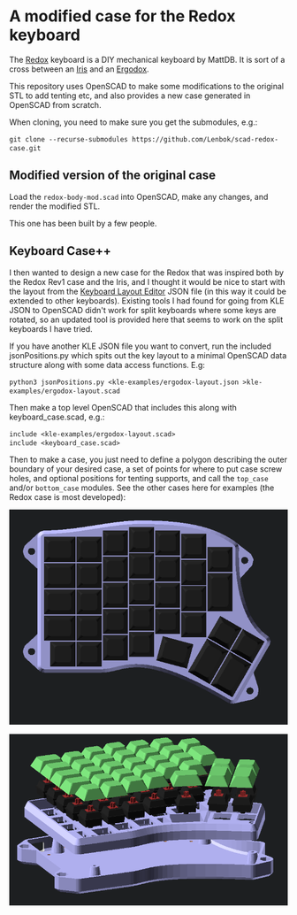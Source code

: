 # A modified case for the Redox keyboard

The [Redox](https://www.thingiverse.com/thing:2704567) keyboard is a DIY mechanical 
keyboard by MattDB. It is sort of a cross between an 
[Iris](https://keeb.io/products/iris-keyboard-split-ergonomic-keyboard) and an 
[Ergodox](https://ergodox-ez.com/).

This repository uses OpenSCAD to make some modifications to the original STL to add
tenting etc, and also provides a new case generated in OpenSCAD from scratch.

When cloning, you need to make sure you get the submodules, e.g.:

    git clone --recurse-submodules https://github.com/Lenbok/scad-redox-case.git

## Modified version of the original case

Load the `redox-body-mod.scad` into OpenSCAD, make any changes, and render the modified STL.

This one has been built by a few people.

## Keyboard Case++

I then wanted to design a new case for the Redox that was inspired both
by the Redox Rev1 case and the Iris, and I thought it would be nice to
start with the layout from the [Keyboard Layout
Editor](http://www.keyboard-layout-editor.com/) JSON file (in this way
it could be extended to other keyboards). Existing tools I had found for
going from KLE JSON to OpenSCAD didn't work for split keyboards where
some keys are rotated, so an updated tool is provided here that seems to
work on the split keyboards I have tried.

If you have another KLE JSON file you want to convert, run the included
jsonPositions.py which spits out the key layout to a minimal OpenSCAD
data structure along with some data access functions. E.g:

    python3 jsonPositions.py <kle-examples/ergodox-layout.json >kle-examples/ergodox-layout.scad

Then make a top level OpenSCAD that includes this along with keyboard_case.scad, e.g.:

    include <kle-examples/ergodox-layout.scad>
    include <keyboard_case.scad>

Then to make a case, you just need to define a polygon describing the
outer boundary of your desired case, a set of points for where to put
case screw holes, and optional positions for tenting supports, and call
the `top_case` and/or `bottom_case` modules. See the other cases here
for examples (the Redox case is most developed):

![redox-top](images/redox-top.png)

![redox-exploded](images/redox-exploded.png)


